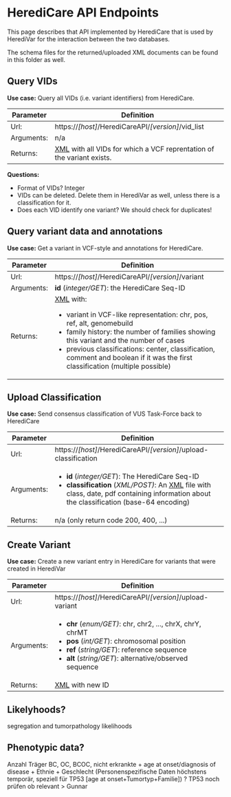 # HerediCare API Endpoints

This page describes that API implemented by HerediCare that is used by HerediVar for the interaction between the two databases.

The schema files for the returned/uploaded XML documents can be found in this folder as well.

## Query VIDs

**Use case:** Query all VIDs (i.e. variant identifiers) from HerediCare.

| Parameter  | Definition                                              |
|------------|---------------------------------------------------------|
| Url:       | https://*[host]*/HerediCareAPI/*[version]*/vid_list  |
| Arguments: | n/a                                                     |
| Returns:   | [XML](vid_list.png) with all VIDs for which a VCF reprentation of the variant exists. |

**Questions:**
- Format of VIDs? Integer
- VIDs can be deleted. Delete them in HerediVar as well, unless there is a classification for it.
- Does each VID identify one variant? We should check for duplicates!


## Query variant data and annotations

**Use case:** Get a variant in VCF-style and annotations for HerediCare.

| Parameter  | Definition                                                |
|------------|-----------------------------------------------------------|
| Url:       | https://*[host]*/HerediCareAPI/*[version]*/variant        |
| Arguments: | **id** (*integer/GET*): the HerediCare Seq-ID             |
| Returns:   | [XML](variant.png) with: <ul><li>variant in VCF-like representation: chr, pos, ref, alt, genomebuild</li><li>family history: the number of families showing this variant and the number of cases</li><li>previous classifications: center, classification, comment and boolean if it was the first classification (multiple possible)</li></ul>|


## Upload Classification

**Use case:** Send consensus classification of VUS Task-Force back to HerediCare

| Parameter  | Definition                                                |
|------------|-----------------------------------------------------------|
| Url:       | https://*[host]*/HerediCareAPI/*[version]*/upload-classification  |
| Arguments: | <ul><li>**id** (*integer/GET*): The HerediCare Seq-ID</li><li>**classification** (*XML/POST)*: An [XML](upload_classification.png) file with class, date, pdf containing information about the classification (base-64 encoding)</li></ul> |
| Returns:   | n/a (only return code 200, 400, ...)  |


## Create Variant

**Use case:** Create a new variant entry in HerediCare for variants that were created in HerediVar

| Parameter  | Definition                                                |
|------------|-----------------------------------------------------------|
| Url:       | https://*[host]*/HerediCareAPI/*[version]*/upload-variant |
| Arguments: | <ul><li>**chr** (*enum/GET)*: chr, chr2, ..., chrX, chrY, chrMT</li><li>**pos** (*int/GET*): chromosomal position</li><li>**ref** (*string/GET*): reference sequence</li><li>**alt** (*string/GET*): alternative/observed sequence</li></ul>|
| Returns:   | [XML](create_variant.png) with new ID |


## Likelyhoods?

segregation and tumorpathology likelihoods

## Phenotypic data?

Anzahl Träger BC, OC, BCOC, nicht erkrankte + age at onset/diagnosis of disease + Ethnie + Geschlecht (Personenspezifische Daten höchstens temporär, speziell für TP53 [age at onset+Tumortyp+Familie])
? TP53 noch prüfen ob relevant > Gunnar
